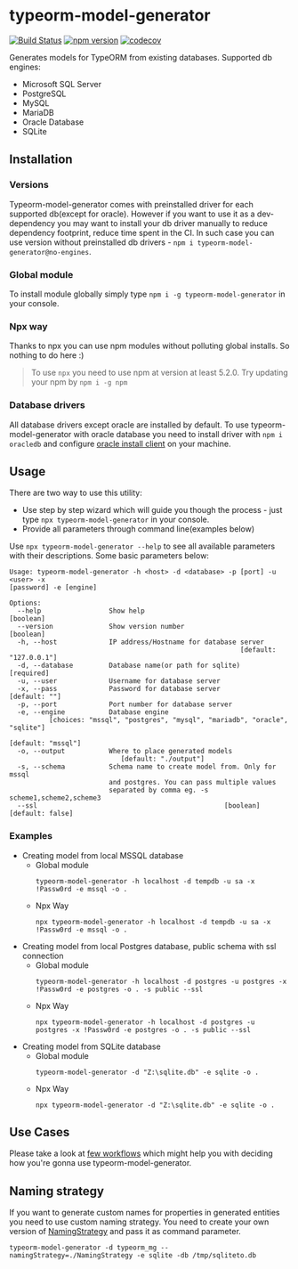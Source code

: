 # typeorm-model-generator

[![Build Status](https://travis-ci.org/Kononnable/typeorm-model-generator.svg?branch=master)](https://travis-ci.org/Kononnable/typeorm-model-generator)
[![npm version](https://badge.fury.io/js/typeorm-model-generator.svg)](https://badge.fury.io/js/typeorm-model-generator)
[![codecov](https://codecov.io/gh/Kononnable/typeorm-model-generator/branch/master/graph/badge.svg)](https://codecov.io/gh/Kononnable/typeorm-model-generator)

Generates models for TypeORM from existing databases.
Supported db engines:
* Microsoft SQL Server
* PostgreSQL
* MySQL
* MariaDB
* Oracle Database
* SQLite


## Installation
### Versions
Typeorm-model-generator comes with preinstalled driver for each supported db(except for oracle). However if you want to use it as a dev-dependency you may want to install your db driver manually to reduce dependency footprint, reduce time spent in the CI. In such case you can use version without preinstalled db drivers - `npm i typeorm-model-generator@no-engines`.  
### Global module
To install module globally simply type `npm i -g typeorm-model-generator` in your console.
### Npx way
Thanks to npx you can use npm modules without polluting global installs. So nothing to do here :)
>To use `npx` you need to use npm at version at least 5.2.0. Try updating your npm by `npm i -g npm`
### Database drivers
All database drivers except oracle are installed by default. To use typeorm-model-generator with oracle database you need to install driver with `npm i oracledb` and configure [oracle install client](http://www.oracle.com/technetwork/database/database-technologies/instant-client/overview/index.html) on your machine.

## Usage 
There are two way to use this utility:
- Use step by step wizard which will guide you though the process - just type `npx typeorm-model-generator` in your console.
- Provide all parameters through command line(examples below)


Use `npx typeorm-model-generator --help` to see all available parameters with their descriptions. Some basic parameters below:
```shell
Usage: typeorm-model-generator -h <host> -d <database> -p [port] -u <user> -x
[password] -e [engine]

Options:
  --help                 Show help                                     [boolean]
  --version              Show version number                           [boolean]
  -h, --host             IP address/Hostname for database server
                                                          [default: "127.0.0.1"]
  -d, --database         Database name(or path for sqlite)            [required]
  -u, --user             Username for database server
  -x, --pass             Password for database server              [default: ""]
  -p, --port             Port number for database server
  -e, --engine           Database engine
          [choices: "mssql", "postgres", "mysql", "mariadb", "oracle", "sqlite"]
                                                              [default: "mssql"]
  -o, --output           Where to place generated models
                            [default: "./output"]
  -s, --schema           Schema name to create model from. Only for mssql
                         and postgres. You can pass multiple values
                         separated by comma eg. -s scheme1,scheme2,scheme3
  --ssl                                               [boolean] [default: false]
```
### Examples

* Creating model from local MSSQL database
   * Global module
      ```
      typeorm-model-generator -h localhost -d tempdb -u sa -x !Passw0rd -e mssql -o .
      ````
   * Npx Way
      ```
      npx typeorm-model-generator -h localhost -d tempdb -u sa -x !Passw0rd -e mssql -o .
      ````
* Creating model from local Postgres database, public schema with ssl connection
   * Global module
      ```
      typeorm-model-generator -h localhost -d postgres -u postgres -x !Passw0rd -e postgres -o . -s public --ssl
      ````
   * Npx Way
      ```
      npx typeorm-model-generator -h localhost -d postgres -u postgres -x !Passw0rd -e postgres -o . -s public --ssl
      ````
* Creating model from SQLite database
   * Global module
      ```
      typeorm-model-generator -d "Z:\sqlite.db" -e sqlite -o .
      ````
   * Npx Way
      ```
      npx typeorm-model-generator -d "Z:\sqlite.db" -e sqlite -o .
      ````
## Use Cases
Please take a look at [few workflows](USECASES.md) which might help you with deciding how you're gonna use typeorm-model-generator.
## Naming strategy
If you want to generate custom names for properties in generated entities you need to use custom naming strategy. You need to create your own version of [NamingStrategy](https://github.com/Kononnable/typeorm-model-generator/blob/master/src/NamingStrategy.ts) and pass it as command parameter.

```typeorm-model-generator -d typeorm_mg --namingStrategy=./NamingStrategy -e sqlite -db /tmp/sqliteto.db```
